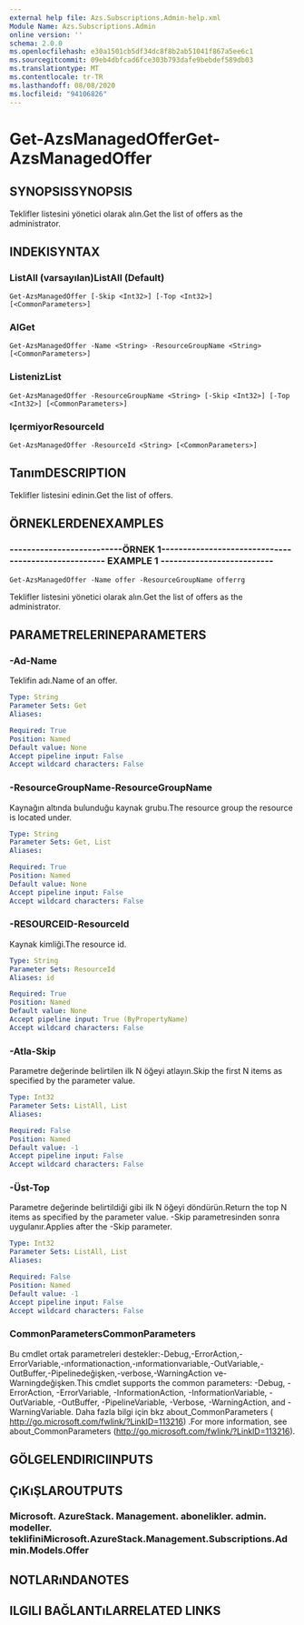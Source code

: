 ```yaml
---
external help file: Azs.Subscriptions.Admin-help.xml
Module Name: Azs.Subscriptions.Admin
online version: ''
schema: 2.0.0
ms.openlocfilehash: e30a1501cb5df34dc8f8b2ab51041f867a5ee6c1
ms.sourcegitcommit: 09eb4dbfcad6fce303b793dafe9bebdef589db03
ms.translationtype: MT
ms.contentlocale: tr-TR
ms.lasthandoff: 08/08/2020
ms.locfileid: "94106826"
---
```

# <span data-ttu-id="35909-101">Get-AzsManagedOffer</span><span class="sxs-lookup"><span data-stu-id="35909-101">Get-AzsManagedOffer</span></span>

## <span data-ttu-id="35909-102">SYNOPSIS</span><span class="sxs-lookup"><span data-stu-id="35909-102">SYNOPSIS</span></span>
<span data-ttu-id="35909-103">Teklifler listesini yönetici olarak alın.</span><span class="sxs-lookup"><span data-stu-id="35909-103">Get the list of offers as the administrator.</span></span>

## <span data-ttu-id="35909-104">INDEKI</span><span class="sxs-lookup"><span data-stu-id="35909-104">SYNTAX</span></span>

### <span data-ttu-id="35909-105">ListAll (varsayılan)</span><span class="sxs-lookup"><span data-stu-id="35909-105">ListAll (Default)</span></span>
```
Get-AzsManagedOffer [-Skip <Int32>] [-Top <Int32>] [<CommonParameters>]
```

### <span data-ttu-id="35909-106">Al</span><span class="sxs-lookup"><span data-stu-id="35909-106">Get</span></span>
```
Get-AzsManagedOffer -Name <String> -ResourceGroupName <String> [<CommonParameters>]
```

### <span data-ttu-id="35909-107">Listeniz</span><span class="sxs-lookup"><span data-stu-id="35909-107">List</span></span>
```
Get-AzsManagedOffer -ResourceGroupName <String> [-Skip <Int32>] [-Top <Int32>] [<CommonParameters>]
```

### <span data-ttu-id="35909-108">Içermiyor</span><span class="sxs-lookup"><span data-stu-id="35909-108">ResourceId</span></span>
```
Get-AzsManagedOffer -ResourceId <String> [<CommonParameters>]
```

## <span data-ttu-id="35909-109">Tanım</span><span class="sxs-lookup"><span data-stu-id="35909-109">DESCRIPTION</span></span>
<span data-ttu-id="35909-110">Teklifler listesini edinin.</span><span class="sxs-lookup"><span data-stu-id="35909-110">Get the list of offers.</span></span>

## <span data-ttu-id="35909-111">ÖRNEKLERDEN</span><span class="sxs-lookup"><span data-stu-id="35909-111">EXAMPLES</span></span>

### <span data-ttu-id="35909-112">--------------------------ÖRNEK 1--------------------------</span><span class="sxs-lookup"><span data-stu-id="35909-112">-------------------------- EXAMPLE 1 --------------------------</span></span>
```
Get-AzsManagedOffer -Name offer -ResourceGroupName offerrg
```

<span data-ttu-id="35909-113">Teklifler listesini yönetici olarak alın.</span><span class="sxs-lookup"><span data-stu-id="35909-113">Get the list of offers as the administrator.</span></span>

## <span data-ttu-id="35909-114">PARAMETRELERINE</span><span class="sxs-lookup"><span data-stu-id="35909-114">PARAMETERS</span></span>

### <span data-ttu-id="35909-115">-Ad</span><span class="sxs-lookup"><span data-stu-id="35909-115">-Name</span></span>
<span data-ttu-id="35909-116">Teklifin adı.</span><span class="sxs-lookup"><span data-stu-id="35909-116">Name of an offer.</span></span>

```yaml
Type: String
Parameter Sets: Get
Aliases: 

Required: True
Position: Named
Default value: None
Accept pipeline input: False
Accept wildcard characters: False
```

### <span data-ttu-id="35909-117">-ResourceGroupName</span><span class="sxs-lookup"><span data-stu-id="35909-117">-ResourceGroupName</span></span>
<span data-ttu-id="35909-118">Kaynağın altında bulunduğu kaynak grubu.</span><span class="sxs-lookup"><span data-stu-id="35909-118">The resource group the resource is located under.</span></span>

```yaml
Type: String
Parameter Sets: Get, List
Aliases: 

Required: True
Position: Named
Default value: None
Accept pipeline input: False
Accept wildcard characters: False
```

### <span data-ttu-id="35909-119">-RESOURCEID</span><span class="sxs-lookup"><span data-stu-id="35909-119">-ResourceId</span></span>
<span data-ttu-id="35909-120">Kaynak kimliği.</span><span class="sxs-lookup"><span data-stu-id="35909-120">The resource id.</span></span>

```yaml
Type: String
Parameter Sets: ResourceId
Aliases: id

Required: True
Position: Named
Default value: None
Accept pipeline input: True (ByPropertyName)
Accept wildcard characters: False
```

### <span data-ttu-id="35909-121">-Atla</span><span class="sxs-lookup"><span data-stu-id="35909-121">-Skip</span></span>
<span data-ttu-id="35909-122">Parametre değerinde belirtilen ilk N öğeyi atlayın.</span><span class="sxs-lookup"><span data-stu-id="35909-122">Skip the first N items as specified by the parameter value.</span></span>

```yaml
Type: Int32
Parameter Sets: ListAll, List
Aliases: 

Required: False
Position: Named
Default value: -1
Accept pipeline input: False
Accept wildcard characters: False
```

### <span data-ttu-id="35909-123">-Üst</span><span class="sxs-lookup"><span data-stu-id="35909-123">-Top</span></span>
<span data-ttu-id="35909-124">Parametre değerinde belirtildiği gibi ilk N öğeyi döndürün.</span><span class="sxs-lookup"><span data-stu-id="35909-124">Return the top N items as specified by the parameter value.</span></span>
<span data-ttu-id="35909-125">-Skip parametresinden sonra uygulanır.</span><span class="sxs-lookup"><span data-stu-id="35909-125">Applies after the -Skip parameter.</span></span>

```yaml
Type: Int32
Parameter Sets: ListAll, List
Aliases: 

Required: False
Position: Named
Default value: -1
Accept pipeline input: False
Accept wildcard characters: False
```

### <span data-ttu-id="35909-126">CommonParameters</span><span class="sxs-lookup"><span data-stu-id="35909-126">CommonParameters</span></span>
<span data-ttu-id="35909-127">Bu cmdlet ortak parametreleri destekler:-Debug,-ErrorAction,-ErrorVariable,-ınformationaction,-ınformationvariable,-OutVariable,-OutBuffer,-Pipelinedeğişken,-verbose,-WarningAction ve-Warningdeğişken.</span><span class="sxs-lookup"><span data-stu-id="35909-127">This cmdlet supports the common parameters: -Debug, -ErrorAction, -ErrorVariable, -InformationAction, -InformationVariable, -OutVariable, -OutBuffer, -PipelineVariable, -Verbose, -WarningAction, and -WarningVariable.</span></span> <span data-ttu-id="35909-128">Daha fazla bilgi için bkz about_CommonParameters ( http://go.microsoft.com/fwlink/?LinkID=113216) .</span><span class="sxs-lookup"><span data-stu-id="35909-128">For more information, see about_CommonParameters (http://go.microsoft.com/fwlink/?LinkID=113216).</span></span>

## <span data-ttu-id="35909-129">GÖLGELENDIRICI</span><span class="sxs-lookup"><span data-stu-id="35909-129">INPUTS</span></span>

## <span data-ttu-id="35909-130">ÇıKıŞLAR</span><span class="sxs-lookup"><span data-stu-id="35909-130">OUTPUTS</span></span>

### <span data-ttu-id="35909-131">Microsoft. AzureStack. Management. abonelikler. admin. modeller. teklifini</span><span class="sxs-lookup"><span data-stu-id="35909-131">Microsoft.AzureStack.Management.Subscriptions.Admin.Models.Offer</span></span>

## <span data-ttu-id="35909-132">NOTLARıNDA</span><span class="sxs-lookup"><span data-stu-id="35909-132">NOTES</span></span>

## <span data-ttu-id="35909-133">ILGILI BAĞLANTıLAR</span><span class="sxs-lookup"><span data-stu-id="35909-133">RELATED LINKS</span></span>

